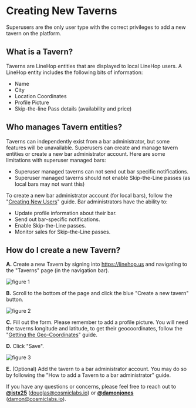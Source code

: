 # Creating New Taverns

Superusers are the only user type with the correct privileges to add a new tavern on the platform.

## What is a Tavern?
Taverns are LineHop entities that are displayed to local LineHop users. A LineHop entity includes the following bits of information:

- Name
- City
- Location Coordinates
- Profile Picture
- Skip-the-line Pass details (availability and price)

## Who manages Tavern entities?
Taverns can independently exist from a bar administrator, but some features will be unavailable. Superusers can create and manage tavern entities or create a new bar administrator account. Here are some limitations with superuser managed bars:

- Superuser managed taverns can not send out bar specific notifications.
- Superuser managed taverns should not enable Skip-the-Line passes (as local bars may not want this)

To create a new bar administrator account (for local bars), follow the "[Creating New Users](https://github.com/linehop/guides/blob/master/CREATING-NEW-USERS.md)" guide. Bar administrators have the ability to:

- Update profile information about their bar.
- Send out bar-specific notifications.
- Enable Skip-the-Line passes.
- Monitor sales for Skip-the-Line passes.

## How do I create a new Tavern?
**A.** Create a new Tavern by signing into https://linehop.us and navigating to the "Taverns" page (in the navigation bar). 

![figure 1](https://cloud.githubusercontent.com/assets/6799989/9493462/96da2954-4bf7-11e5-8a8b-369987e21d6a.png)

**B.** Scroll to the bottom of the page and click the blue "Create a new tavern" button.

![figure 2](https://cloud.githubusercontent.com/assets/6799989/9493525/292830bc-4bf8-11e5-9536-9e0f04fc127b.png)

**C.** Fill out the form. Please remember to add a profile picture. You will need the taverns longitude and latitude, to get their geocoordinates, follow the "[Getting the Geo-Coordinates](https://github.com/linehop/guides/blob/master/GEOCOORDINATES.md)" guide.

**D.** Click "Save".

![figure 3](https://cloud.githubusercontent.com/assets/6799989/9493623/cf0ac602-4bf8-11e5-9b27-db1ffeb94a7a.png)

**E.** (Optional) Add the tavern to a bar administrator account. You may do so by following the "How to add a Tavern to a bar administrator" guide.

If you have any questions or concerns, please feel free to reach out to **[@istx25](https://www.github.com/istx25)** ([douglas@cosmiclabs.io](mailto:douglas@cosmiclabs.io)) or **[@damonjones](https://www.github.com/damonjones)** ([damon@cosmiclabs.io](mailto:damon@cosmiclabs.io)).
